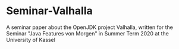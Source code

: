 # Seminar-Valhalla

A seminar paper about the OpenJDK project Valhalla, written for the Seminar "Java Features von Morgen" in Summer Term 2020 at the University of Kassel

